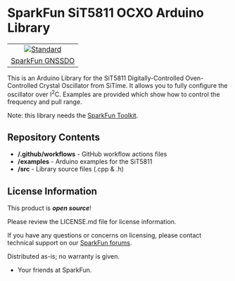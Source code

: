 SparkFun SiT5811 OCXO Arduino Library 
========================================

<table class="table table-hover table-striped table-bordered">
    <tr align="center">
        <td><a href="https://www.sparkfun.com/products/26289"><img src="https://cdn.sparkfun.com/r/600-600/assets/parts/2/7/2/0/7/26289-GNSS-Disciplined-Oscillator-Front-Lit.jpg" alt="Standard"></a></td>
    </tr>
    <tr align="center">
        <td><a href="https://www.sparkfun.com/products/26289">SparkFun GNSSDO</a></td>
    </tr>
</table>

This is an Arduino Library for the SiT5811 Digitally-Controlled Oven-Controlled Crystal Oscillator from SiTime.
It allows you to fully configure the oscillator over I<sup>2</sup>C.
Examples are provided which show how to control the frequency and pull range.

Note: this library needs the [SparkFun Toolkit](https://github.com/sparkfun/SparkFun_Toolkit).

Repository Contents
-------------------

* **/.github/workflows** - GitHub workflow actions files
* **/examples** - Arduino examples for the SiT5811
* **/src** - Library source files (.cpp & .h)

License Information
-------------------

This product is _**open source**_! 

Please review the LICENSE.md file for license information. 

If you have any questions or concerns on licensing, please contact technical support on our [SparkFun forums](https://community.sparkfun.com/).

Distributed as-is; no warranty is given.

- Your friends at SparkFun.
